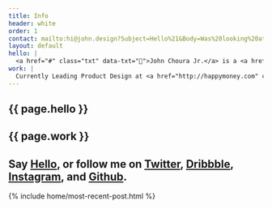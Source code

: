 ```yaml
---
title: Info
header: white
order: 1
contact: mailto:hi@john.design?Subject=Hello%21&Body=Was%20looking%20at%20your%20website%20and%20wanted%20to%20say%20hello%21
layout: default
hello: |
  <a href="#" class="txt" data-txt="🙌">John Choura Jr.</a> is a <a href="#" class="txt" data-txt="😁">Designer</a>, <a href="#" class="txt" data-txt="😬">Developer</a>, <a href="#" class="txt" data-txt="😵">Artist</a>, and <a href="#" class="txt" data-txt="☕️">Craft Coffee</a> drinker in <a href="#" class="txt" data-txt="☀️">Long Beach</a>, California.
work: |
  Currently Leading Product Design at <a href="http://happymoney.com" class="txt" data-txt="🎈">Happy Money</a>. Occasional Adjunct Design Professor at <a href="https://www.biola.edu/art" class="txt" data-txt="👨‍🏫">Biola University.</a> <del>Previously at Envoy, Signal, and Biola.</del>
---
```


<section class="slide page-header xs-mt6 xs-pt6 vh_90 display-flex align-items-center" data-background="rgb(238, 238, 238)">
  <div class="page-header--upper inline-table wrapper xs-pb6">
      <div class="col md-col-12">
        <h1 class="display-1 text-black">
          {{ page.hello }}
        </h1>
      </div>
  </div>
</section>
<section class="slide page-header vh_90 display-flex align-items-center" data-background="rgba(236,255,254,1)">
  <div class="page-header--upper inline-table wrapper xs-pb6">
      <div class="col md-col-12">
        <h1 class="display-1 text-black">
          {{ page.work }}
        </h1>
      </div>
  </div>
</section>
<section class="slide page-header vh_90 display-flex align-items-center" data-background="rgba(255,254,236,1)">
  <div class="page-header--upper inline-table wrapper xs-pb6">
      <div class="col md-col-12">
        <h1 class="display-1 text-black">Say <a href="{{ page.contact }}" class="txt" data-txt="👋">Hello</a>, or follow me on <a href="{{ site.twitter }}" class="txt" data-txt="twitter">Twitter</a>, <a href="{{ site.dribbble }}" class="txt" data-txt="dribbble">Dribbble</a>, <a href="{{ site.instagram }}" class="txt" data-txt="instagram">Instagram</a>, and <a href="{{ site.github }}" class="txt" data-txt="github">Github</a>.</h1>
      </div>
  </div>
</section>
<section class="slide" data-background="rgb(238, 238, 238)">
  {% include home/most-recent-post.html %}
</section>

<script type="text/javascript">
var preload_images = [
  '/img/home/me-hero.jpg',
];

for (var i = 0, len = preload_images.length; i < len; i++) {
  new Image().src = preload_images[i];
}
</script>
